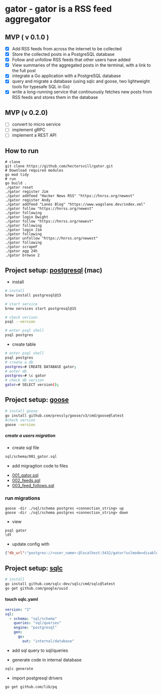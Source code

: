 # gator - gator is a RSS feed aggregator
## MVP ( v 0.1.0 )
- [x] Add RSS feeds from across the internet to be collected
- [x] Store the collected posts in a PostgreSQL database
- [x] Follow and unfollow RSS feeds that other users have added
- [X] View summaries of the aggregated posts in the terminal, with a link to the full post
- [x] integrate a Go application with a PostgreSQL database
- [x] query and migrate a database (using sqlc and goose, two lightweight tools for typesafe SQL in Go)
- [X] write a long-running service that continuously fetches new posts from RSS feeds and stores them in the database
## MVP (v 0.2.0)
- [ ] convert to micro service
- [ ] implement gRPC 
- [ ] implement a REST API

## How to run
```
# clone
git clone https://github.com/hectorsvill/gator.git
# Download required modules 
go mod tidy
# run 
go build .
./gator reset
./gator register Jim
./gator addfeed "Hacker News RSS" "https://hnrss.org/newest"
./gator register Andy
./gator addfeed "Lanes Blog" "https://www.wagslane.dev/index.xml"
./gator follow "https://hnrss.org/newest"
./gator following
./gator login Dwight
./gator follow "https://hnrss.org/newest"
./gator following
./gator login Jim
./gator following
./gator unfollow "https://hnrss.org/newest"
./gator following
./gator scrapeF
./gator agg 24h
./gator browse 2
```
## Project setup: [postgresql](https://www.postgresql.org/docs) (mac)
- install 
```bash
# install
brew install postgresql@15

# start service
brew services start postgresql@15

# check verison
psql --version

# enter psql shell
psql postgres
```

- create table 
```bash
# enter psql shell
psql postgres
# create a db
postgres=# CREATE DATABASE gator;
# enter db
postgres=# \c gator
# check db version 
gator=# SELECT version();
```

## Project setup: [goose](https://github.com/pressly/goose) 
```bash
# install goose
go install github.com/pressly/goose/v3/cmd/goose@latest
#check version
goose -version
```
##### create a users migration 
- create sql file 
```bash  
sql/schema/001_gator.sql
```
- add migragtion code to files
* [001_gator.sql](https://github.com/hectorsvill/gator/blob/main/sql/schema/001_gator.sql)
* [002_feeds.sql](https://github.com/hectorsvill/gator/blob/main/sql/schema/002_feeds.sql)
* [003_feed_follows.sql](https://github.com/hectorsvill/gator/blob/main/sql/schema/003_feed_follows.sql)

### run migrations
```
goose -dir ./sql/schema postgres <connection_string> up
goose -dir ./sql/schema postgres <connection_string> down
```
- view 
```bash
psql gator
\dt
```

- update config with
```json
{"db_url":"postgres://<user_name>:@localhost:5432/gator?sslmode=disable"}
```

## Project setup: [sqlc](https://docs.sqlc.dev/en/latest/tutorials/getting-started-postgresql.html)

```bash 
# install 
go install github.com/sqlc-dev/sqlc/cmd/sqlc@latest
go get github.com/google/uuid
```
#### touch sqlc.yaml
```yaml
version: "2"
sql:
  - schema: "sql/schema"
    queries: "sql/queries"
    engine: "postgresql"
    gen:
      go:
        out: "internal/database"
```
- add sql query to sql/queries

- generate code in internal database
```bash
sqlc generate
```
- import postgresql drivers
```bash
go get github.com/lib/pq
```

## 
